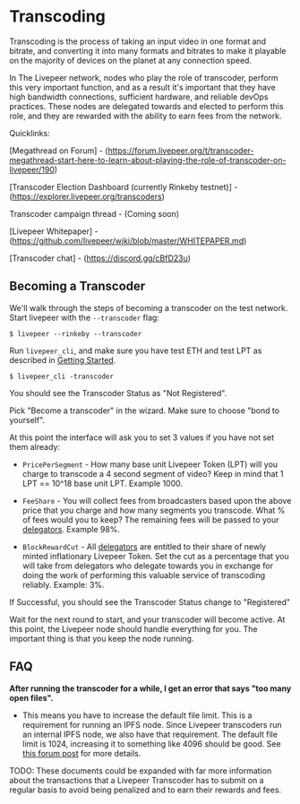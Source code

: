 # Transcoding

Transcoding is the process of taking an input video in one format and
bitrate, and converting it into many formats and bitrates to make it
playable on the majority of devices on the planet at any connection
speed.

In The Livepeer network, nodes who play the role of transcoder,
perform this very important function, and as a result it's important
that they have high bandwidth connections, sufficient hardware, and
reliable devOps practices. These nodes are delegated towards and
elected to perform this role, and they are rewarded with the ability
to earn fees from the network.

Quicklinks:

[Megathread on Forum] - (https://forum.livepeer.org/t/transcoder-megathread-start-here-to-learn-about-playing-the-role-of-transcoder-on-livepeer/190)

[Transcoder Election Dashboard (currently Rinkeby testnet)] - (https://explorer.livepeer.org/transcoders)

Transcoder campaign thread - (Coming soon)

[Livepeer Whitepaper] - (https://github.com/livepeer/wiki/blob/master/WHITEPAPER.md)

[Transcoder chat] - (https://discord.gg/cBfD23u)


## Becoming a Transcoder

We'll walk through the steps of becoming a transcoder on the test
network. Start livepeer with the `--transcoder` flag:

```
$ livepeer --rinkeby --transcoder
```

Run `livepeer_cli`, and make sure you have test ETH and test LPT as
described in [Getting Started](getting_started.html). 

```
$ livepeer_cli -transcoder
```

You should see the Transcoder Status as "Not Registered".

Pick "Become a transcoder" in the wizard. Make sure to choose "bond to
yourself".

At this point the interface will ask you to set 3 values if you have
not set them already:

* `PricePerSegment` - How many base unit Livepeer Token (LPT) will you
  charge to transcode a 4 second segment of video? Keep in mind that 1 LPT ==
  10^18 base unit LPT. Example 1000.

* `FeeShare` - You will collect fees from broadcasters based upon the
  above price that you charge and how many segments you
  transcode. What % of fees would you to keep? The remaining fees will
  be passed to your
  [delegators](bonding_and_delegation.html). Example 98%.

* `BlockRewardCut` - All [delegators](bonding_and_delegation.html) are
  entitled to their share of newly minted inflationary Livepeer
  Token. Set the cut as a percentage that you will take from
  delegators who delegate towards you in exchange for doing the work
  of performing this valuable service of transcoding
  reliably. Example: 3%.


If Successful, you should see the Transcoder Status change to "Registered"

Wait for the next round to start, and your transcoder will become
active. At this point, the Livepeer node should handle everything for
you. The important thing is that you keep the node running.

## FAQ
**After running the transcoder for a while, I get an error that says "too many open files".**

- This means you have to increase the default file limit. This is a requirement for running an IPFS node. Since Livepeer transcoders run an internal IPFS node, we also have that requirement. The default file limit is 1024, increasing it to something like 4096 should be good. See [this forum post](https://forum.livepeer.org/t/increase-file-limit-as-a-transcoder/170) for more details.

TODO: These documents could be expanded with far more information
about the transactions that a Livepeer Transcoder has to submit on a
regular basis to avoid being penalized and to earn their rewards and fees.
